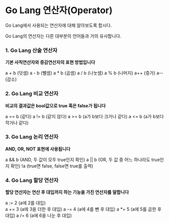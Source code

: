 # Go Lang 연산자(Operator)

Go Lang에서 사용되는 연산자에 대해 알아보도록 합시다.

Go Lang의 연산자는 다른 대부분의 언어들과 거의 유사합니다.

### 1. Go Lang 산술 연산자 

<strong>기본 사칙연산자와 증감연산자의 표현 방법입니다</strong>

a + b   (덧셈)
a - b   (뺄셈)
a * b   (곱셈)
a / b   (나눗셈)
a % b   (나머지)
a++     (증가)
a--     (감소)

### 2. Go Lang 비교 연산자 

<strong>비교의 결과값은 bool값으로 true 혹은 false가 됩니다</strong>

a == b   (같다)
a != b   (같지 않다)
a >= b   (a가 b보다 크거나 같다)
a <= b   (a가 b보다 작거나 같다)

### 3. Go Lang 논리 연산자 

<strong>AND, OR, NOT 표현에 사용됩니다</strong>

a && b   (AND, 두 값이 모두 true인지 확인)
a || b   (OR, 두 값 중 어느 하나라도 true인지 확인)
!a       (true면 false, false면 true를 출력)

### 4. Go Lang 할당 연산자

<strong>할당 연산자는 연산 후 대입까지 하는 기능을 가진 연산자를 말합니다</strong>

a := 2    (a에 2를 대입)   
a += 3    (a에 3을 더한 후 대입)
a -= 4    (a에 4를 뺀 후 대입)
a *= 5    (a에 5를 곱한 후 대입)
a /= 6    (a에 6을 나눈 후 대입)

